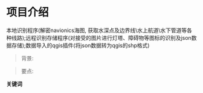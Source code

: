 # 项目介绍


本地识别程序(解密navionics海图, 获取水深点及边界线\水上航道\水下管道等各种线路);远程识别存储程序(对接受的图片进行灯塔、障碍物等图标的识别及json数据存储);数据导入的qgis插件(将json数据转为qgis的shp格式)

> 背景:

> 要点:
<!-- > -  -->

**关键词** 